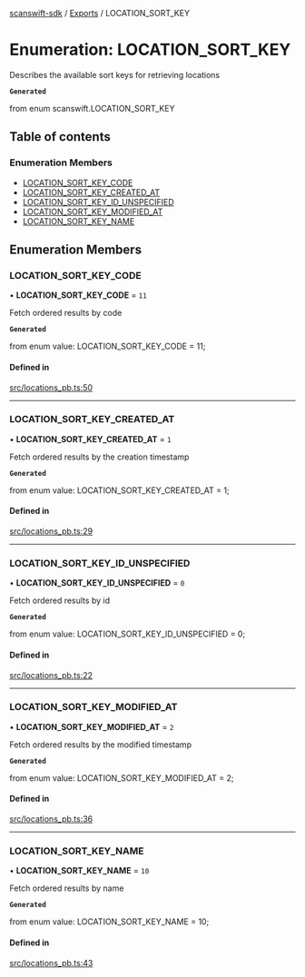 [scanswift-sdk](../README.md) / [Exports](../modules.md) / LOCATION\_SORT\_KEY

# Enumeration: LOCATION\_SORT\_KEY

Describes the available sort keys for retrieving locations

**`Generated`**

from enum scanswift.LOCATION_SORT_KEY

## Table of contents

### Enumeration Members

- [LOCATION\_SORT\_KEY\_CODE](LOCATION_SORT_KEY.md#location_sort_key_code)
- [LOCATION\_SORT\_KEY\_CREATED\_AT](LOCATION_SORT_KEY.md#location_sort_key_created_at)
- [LOCATION\_SORT\_KEY\_ID\_UNSPECIFIED](LOCATION_SORT_KEY.md#location_sort_key_id_unspecified)
- [LOCATION\_SORT\_KEY\_MODIFIED\_AT](LOCATION_SORT_KEY.md#location_sort_key_modified_at)
- [LOCATION\_SORT\_KEY\_NAME](LOCATION_SORT_KEY.md#location_sort_key_name)

## Enumeration Members

### LOCATION\_SORT\_KEY\_CODE

• **LOCATION\_SORT\_KEY\_CODE** = ``11``

Fetch ordered results by code

**`Generated`**

from enum value: LOCATION_SORT_KEY_CODE = 11;

#### Defined in

[src/locations_pb.ts:50](https://github.com/TCUBEAI-TECHNOLOGIES-PRIVATE-LIMITED/ts-sdk/blob/85a94f2/src/locations_pb.ts#L50)

___

### LOCATION\_SORT\_KEY\_CREATED\_AT

• **LOCATION\_SORT\_KEY\_CREATED\_AT** = ``1``

Fetch ordered results by the creation timestamp

**`Generated`**

from enum value: LOCATION_SORT_KEY_CREATED_AT = 1;

#### Defined in

[src/locations_pb.ts:29](https://github.com/TCUBEAI-TECHNOLOGIES-PRIVATE-LIMITED/ts-sdk/blob/85a94f2/src/locations_pb.ts#L29)

___

### LOCATION\_SORT\_KEY\_ID\_UNSPECIFIED

• **LOCATION\_SORT\_KEY\_ID\_UNSPECIFIED** = ``0``

Fetch ordered results by id

**`Generated`**

from enum value: LOCATION_SORT_KEY_ID_UNSPECIFIED = 0;

#### Defined in

[src/locations_pb.ts:22](https://github.com/TCUBEAI-TECHNOLOGIES-PRIVATE-LIMITED/ts-sdk/blob/85a94f2/src/locations_pb.ts#L22)

___

### LOCATION\_SORT\_KEY\_MODIFIED\_AT

• **LOCATION\_SORT\_KEY\_MODIFIED\_AT** = ``2``

Fetch ordered results by the modified timestamp

**`Generated`**

from enum value: LOCATION_SORT_KEY_MODIFIED_AT = 2;

#### Defined in

[src/locations_pb.ts:36](https://github.com/TCUBEAI-TECHNOLOGIES-PRIVATE-LIMITED/ts-sdk/blob/85a94f2/src/locations_pb.ts#L36)

___

### LOCATION\_SORT\_KEY\_NAME

• **LOCATION\_SORT\_KEY\_NAME** = ``10``

Fetch ordered results by name

**`Generated`**

from enum value: LOCATION_SORT_KEY_NAME = 10;

#### Defined in

[src/locations_pb.ts:43](https://github.com/TCUBEAI-TECHNOLOGIES-PRIVATE-LIMITED/ts-sdk/blob/85a94f2/src/locations_pb.ts#L43)
